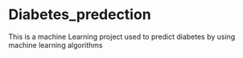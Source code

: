 # Diabetes_predection
This is a machine Learning project used to predict diabetes by using machine learning algorithms
